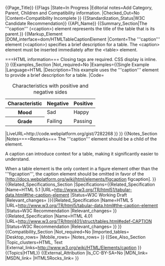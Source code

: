 {{Page_Title}}
{{Flags
|State=In Progress
|Editorial notes=Add Category, Parent, Children and Compatibility information.
|Checked_Out=No
|Content=Compatibility Incomplete
}}
{{Standardization_Status|W3C Candidate Recommendation}}
{{API_Name}}
{{Summary_Section|The '''caption''' (&lt;caption&gt;) element represents the title of the table that is its parent.}}
{{Markup_Element
|DOM_interface=dom/HTMLTableCaptionElement
|Content=The '''caption''' element (&lt;caption&gt;) specifies a brief description for a table.
The &lt;caption&gt; element must be inserted immediately after the &lt;table&gt; element.

===HTML information===
Closing tags are required. CSS display is inline.
}}
{{Examples_Section
|Not_required=No
|Examples={{Single Example
|Language=HTML
|Description=This example uses the '''caption''' element to provide a brief description for a table.
|Code=<nowiki>
<table>
 <caption>Characteristics with positive and negative sides</caption>
 <thead>
  <tr>
   <th> Characteristic
   <th> Negative
   <th> Positive
 <tbody>
  <tr>
   <th> Mood
   <td> Sad
   <td> Happy
  <tr>
   <th> Grade
   <td> Failing
   <td> Passing
</table>
</nowiki>
|LiveURL=http://code.webplatform.org/gist/7282268
}}
}}
{{Notes_Section
|Notes====Remarks===
The '''caption''' element should be a child of the <nowiki><table> element.</nowiki>

A caption can introduce context for a table, making it significantly easier to understand.

When a table element is the only content in a figure element other than the '''figcaption''', the caption element should be omitted in favor of the [http://docs.webplatform.org/wiki/html/elements/figcaption figcaption].
}}
{{Related_Specifications_Section
|Specifications={{Related_Specification
|Name=HTML 5.1
|URL=http://www.w3.org/TR/html51/tabular-data.html#the-caption-element
|Status=W3C Working Draft
|Relevant_changes=
}}{{Related_Specification
|Name=HTML 5
|URL=http://www.w3.org/TR/html5/tabular-data.html#the-caption-element
|Status=W3C Recommendation
|Relevant_changes=
}}{{Related_Specification
|Name=HTML 4.01
|URL=http://www.w3.org/TR/html401/struct/tables.html#edef-CAPTION
|Status=W3C Recommendation
|Relevant_changes=
}}
}}
{{Compatibility_Section
|Not_required=No
|Imported_tables=
|Desktop_rows=
|Mobile_rows=
|Notes_rows=
}}
{{See_Also_Section
|Topic_clusters=HTML, Text
|External_links=http://www.w3.org/wiki/HTML/Elements/caption
}}
{{Topics|HTML}}
{{External_Attribution
|Is_CC-BY-SA=No
|MDN_link=
|MSDN_link=
|HTML5Rocks_link=
}}
